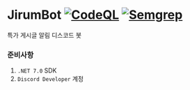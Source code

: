 # JirumBot [![CodeQL](https://github.com/kokose1234/JirumBot/actions/workflows/codeql.yml/badge.svg?branch=main&event=push)](https://github.com/kokose1234/JirumBot/actions/workflows/codeql.yml) [![Semgrep](https://github.com/kokose1234/JirumBot/actions/workflows/semgrep.yml/badge.svg?branch=main&event=push)](https://github.com/kokose1234/JirumBot/actions/workflows/semgrep.yml)

특가 게시글 알림 디스코드 봇



### 준비사항

1. `.NET 7.0` SDK
3. `Discord Developer` 계정

